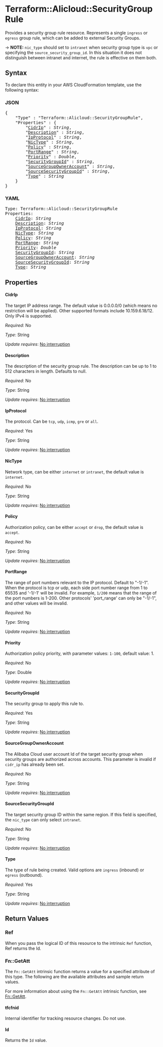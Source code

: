 # Terraform::Alicloud::SecurityGroupRule

Provides a security group rule resource.
Represents a single `ingress` or `egress` group rule, which can be added to external Security Groups.

-> **NOTE:**  `nic_type` should set to `intranet` when security group type is `vpc` or specifying the `source_security_group_id`. In this situation it does not distinguish between intranet and internet, the rule is effective on them both.

## Syntax

To declare this entity in your AWS CloudFormation template, use the following syntax:

### JSON

<pre>
{
    "Type" : "Terraform::Alicloud::SecurityGroupRule",
    "Properties" : {
        "<a href="#cidrip" title="CidrIp">CidrIp</a>" : <i>String</i>,
        "<a href="#description" title="Description">Description</a>" : <i>String</i>,
        "<a href="#ipprotocol" title="IpProtocol">IpProtocol</a>" : <i>String</i>,
        "<a href="#nictype" title="NicType">NicType</a>" : <i>String</i>,
        "<a href="#policy" title="Policy">Policy</a>" : <i>String</i>,
        "<a href="#portrange" title="PortRange">PortRange</a>" : <i>String</i>,
        "<a href="#priority" title="Priority">Priority</a>" : <i>Double</i>,
        "<a href="#securitygroupid" title="SecurityGroupId">SecurityGroupId</a>" : <i>String</i>,
        "<a href="#sourcegroupowneraccount" title="SourceGroupOwnerAccount">SourceGroupOwnerAccount</a>" : <i>String</i>,
        "<a href="#sourcesecuritygroupid" title="SourceSecurityGroupId">SourceSecurityGroupId</a>" : <i>String</i>,
        "<a href="#type" title="Type">Type</a>" : <i>String</i>
    }
}
</pre>

### YAML

<pre>
Type: Terraform::Alicloud::SecurityGroupRule
Properties:
    <a href="#cidrip" title="CidrIp">CidrIp</a>: <i>String</i>
    <a href="#description" title="Description">Description</a>: <i>String</i>
    <a href="#ipprotocol" title="IpProtocol">IpProtocol</a>: <i>String</i>
    <a href="#nictype" title="NicType">NicType</a>: <i>String</i>
    <a href="#policy" title="Policy">Policy</a>: <i>String</i>
    <a href="#portrange" title="PortRange">PortRange</a>: <i>String</i>
    <a href="#priority" title="Priority">Priority</a>: <i>Double</i>
    <a href="#securitygroupid" title="SecurityGroupId">SecurityGroupId</a>: <i>String</i>
    <a href="#sourcegroupowneraccount" title="SourceGroupOwnerAccount">SourceGroupOwnerAccount</a>: <i>String</i>
    <a href="#sourcesecuritygroupid" title="SourceSecurityGroupId">SourceSecurityGroupId</a>: <i>String</i>
    <a href="#type" title="Type">Type</a>: <i>String</i>
</pre>

## Properties

#### CidrIp

The target IP address range. The default value is 0.0.0.0/0 (which means no restriction will be applied). Other supported formats include 10.159.6.18/12. Only IPv4 is supported.

_Required_: No

_Type_: String

_Update requires_: [No interruption](https://docs.aws.amazon.com/AWSCloudFormation/latest/UserGuide/using-cfn-updating-stacks-update-behaviors.html#update-no-interrupt)

#### Description

The description of the security group rule. The description can be up to 1 to 512 characters in length. Defaults to null.

_Required_: No

_Type_: String

_Update requires_: [No interruption](https://docs.aws.amazon.com/AWSCloudFormation/latest/UserGuide/using-cfn-updating-stacks-update-behaviors.html#update-no-interrupt)

#### IpProtocol

The protocol. Can be `tcp`, `udp`, `icmp`, `gre` or `all`.

_Required_: Yes

_Type_: String

_Update requires_: [No interruption](https://docs.aws.amazon.com/AWSCloudFormation/latest/UserGuide/using-cfn-updating-stacks-update-behaviors.html#update-no-interrupt)

#### NicType

Network type, can be either `internet` or `intranet`, the default value is `internet`.

_Required_: No

_Type_: String

_Update requires_: [No interruption](https://docs.aws.amazon.com/AWSCloudFormation/latest/UserGuide/using-cfn-updating-stacks-update-behaviors.html#update-no-interrupt)

#### Policy

Authorization policy, can be either `accept` or `drop`, the default value is `accept`.

_Required_: No

_Type_: String

_Update requires_: [No interruption](https://docs.aws.amazon.com/AWSCloudFormation/latest/UserGuide/using-cfn-updating-stacks-update-behaviors.html#update-no-interrupt)

#### PortRange

The range of port numbers relevant to the IP protocol. Default to "-1/-1". When the protocol is tcp or udp, each side port number range from 1 to 65535 and '-1/-1' will be invalid.
For example, `1/200` means that the range of the port numbers is 1-200. Other protocols' 'port_range' can only be "-1/-1", and other values will be invalid.

_Required_: No

_Type_: String

_Update requires_: [No interruption](https://docs.aws.amazon.com/AWSCloudFormation/latest/UserGuide/using-cfn-updating-stacks-update-behaviors.html#update-no-interrupt)

#### Priority

Authorization policy priority, with parameter values: `1-100`, default value: 1.

_Required_: No

_Type_: Double

_Update requires_: [No interruption](https://docs.aws.amazon.com/AWSCloudFormation/latest/UserGuide/using-cfn-updating-stacks-update-behaviors.html#update-no-interrupt)

#### SecurityGroupId

The security group to apply this rule to.

_Required_: Yes

_Type_: String

_Update requires_: [No interruption](https://docs.aws.amazon.com/AWSCloudFormation/latest/UserGuide/using-cfn-updating-stacks-update-behaviors.html#update-no-interrupt)

#### SourceGroupOwnerAccount

The Alibaba Cloud user account Id of the target security group when security groups are authorized across accounts.  This parameter is invalid if `cidr_ip` has already been set.

_Required_: No

_Type_: String

_Update requires_: [No interruption](https://docs.aws.amazon.com/AWSCloudFormation/latest/UserGuide/using-cfn-updating-stacks-update-behaviors.html#update-no-interrupt)

#### SourceSecurityGroupId

The target security group ID within the same region. If this field is specified, the `nic_type` can only select `intranet`.

_Required_: No

_Type_: String

_Update requires_: [No interruption](https://docs.aws.amazon.com/AWSCloudFormation/latest/UserGuide/using-cfn-updating-stacks-update-behaviors.html#update-no-interrupt)

#### Type

The type of rule being created. Valid options are `ingress` (inbound) or `egress` (outbound).

_Required_: Yes

_Type_: String

_Update requires_: [No interruption](https://docs.aws.amazon.com/AWSCloudFormation/latest/UserGuide/using-cfn-updating-stacks-update-behaviors.html#update-no-interrupt)

## Return Values

### Ref

When you pass the logical ID of this resource to the intrinsic `Ref` function, Ref returns the Id.

### Fn::GetAtt

The `Fn::GetAtt` intrinsic function returns a value for a specified attribute of this type. The following are the available attributes and sample return values.

For more information about using the `Fn::GetAtt` intrinsic function, see [Fn::GetAtt](https://docs.aws.amazon.com/AWSCloudFormation/latest/UserGuide/intrinsic-function-reference-getatt.html).

#### tfcfnid

Internal identifier for tracking resource changes. Do not use.

#### Id

Returns the <code>Id</code> value.

